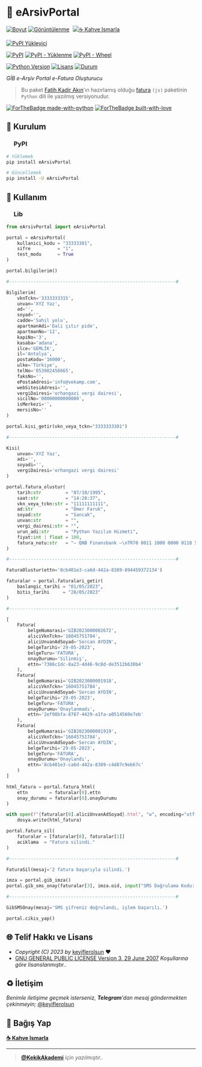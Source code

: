 # 🧾 eArsivPortal

[![Boyut](https://img.shields.io/github/repo-size/keyiflerolsun/eArsivPortal?logo=git&logoColor=white&label=Boyut)](#)
[![Görüntülenme](https://hits.seeyoufarm.com/api/count/incr/badge.svg?url=https://github.com/keyiflerolsun/eArsivPortal&title=Görüntülenme)](#)
<a href="https://KekikAkademi.org/Kahve" target="_blank"><img src="https://img.shields.io/badge/☕️-Kahve Ismarla-ffdd00" title="☕️ Kahve Ismarla" style="padding-left:5px;"></a>

[![PyPI Yükleyici](https://img.shields.io/github/actions/workflow/status/keyiflerolsun/eArsivPortal/PyPI.yml?label=PyPI%20Y%C3%BCkleyici&logo=github)](https://github.com/keyiflerolsun/eArsivPortal/actions/workflows/PyPI.yml)

[![PyPI](https://img.shields.io/pypi/v/eArsivPortal?logo=pypi&logoColor=white&label=PyPI)](https://pypi.org/project/eArsivPortal)
[![PyPI - Yüklenme](https://img.shields.io/pypi/dm/eArsivPortal?logo=pypi&logoColor=white&label=Yüklenme)](https://pypi.org/project/eArsivPortal)
[![PyPI - Wheel](https://img.shields.io/pypi/wheel/eArsivPortal?logo=pypi&logoColor=white&label=Wheel)](https://pypi.org/project/eArsivPortal)

[![Python Version](https://img.shields.io/pypi/pyversions/eArsivPortal?logo=python&logoColor=white&label=Python)](#)
[![Lisans](https://img.shields.io/pypi/l/eArsivPortal?logo=gnu&logoColor=white&label=Lisans)](#)
[![Durum](https://img.shields.io/pypi/status/eArsivPortal?logo=windowsterminal&logoColor=white&label=Durum)](#)

*GİB e-Arşiv Portal e-Fatura Oluşturucu*

> Bu paket [Fatih Kadir Akın](https://github.com/f)'ın hazırlamış olduğu [fatura](https://github.com/f/fatura) `(js)` paketinin `Python` dili ile yazılmış versiyonudur.

[![ForTheBadge made-with-python](https://ForTheBadge.com/images/badges/made-with-python.svg)](https://www.python.org/)
[![ForTheBadge built-with-love](https://ForTheBadge.com/images/badges/built-with-love.svg)](https://GitHub.com/keyiflerolsun/)

## 🚀 Kurulum

### <a href="#"><img width="16" src="https://raw.githubusercontent.com/keyiflerolsun/eArsivPortal/main/.github/icons/pypi.svg"></a> PyPI

```bash
# Yüklemek
pip install eArsivPortal

# Güncellemek
pip install -U eArsivPortal
```

## 📝 Kullanım

### <a href="#"><img width="16" src="https://raw.githubusercontent.com/keyiflerolsun/eArsivPortal/main/.github/icons/python.svg"></a> Lib

```python
from eArsivPortal import eArsivPortal

portal = eArsivPortal(
    kullanici_kodu = "33333301",
    sifre          = "1",
    test_modu      = True
)
```

```python
portal.bilgilerim()

#--------------------------------------------------------------#

Bilgilerim(
    vknTckn='3333333315',
    unvan='XYZ Yaz',
    ad='',
    soyad='',
    cadde='Sahil yolu',
    apartmanAdi='Dali çıtır pide',
    apartmanNo='12',
    kapiNo='3',
    kasaba='adana',
    ilce='GEMLİK',
    il='Antalya',
    postaKodu='16000',
    ulke='Türkiye',
    telNo='053982456665',
    faksNo='',
    ePostaAdresi='info@vekamp.com',
    webSitesiAdresi='',
    vergiDairesi='orhangazi vergi dairesi',
    sicilNo='00000000000000',
    isMerkezi='',
    mersisNo=''
)
```

```python
portal.kisi_getir(vkn_veya_tckn="3333333301")

#--------------------------------------------------------------#

Kisi(
    unvan='XYZ Yaz',
    adi='',
    soyadi='',
    vergiDairesi='orhangazi vergi dairesi'
)
```

```python
portal.fatura_olustur(
    tarih:str         = "07/10/1995",
    saat:str          = "14:28:37",
    vkn_veya_tckn:str = "11111111111",
    ad:str            = "Ömer Faruk",
    soyad:str         = "Sancak",
    unvan:str         = "",
    vergi_dairesi:str = "",
    urun_adi:str      = "Python Yazılım Hizmeti",
    fiyat:int | float = 100,
    fatura_notu:str   = "— QNB Finansbank —\nTR70 0011 1000 0000 0118 5102 59\nÖmer Faruk Sancak"
)

#--------------------------------------------------------------#

FaturaOlustur(ettn='8cb401e3-ca6d-442a-8389-894459372134')
```

```python
faturalar = portal.faturalari_getir(
    baslangic_tarihi = "01/05/2023",
    bitis_tarihi     = "28/05/2023"
)

#--------------------------------------------------------------#

[
    Fatura(
        belgeNumarasi='GIB2023000002672',
        aliciVknTckn='16045751784',
        aliciUnvanAdSoyad='Sercan AYDIN',
        belgeTarihi='29-05-2023',
        belgeTuru='FATURA',
        onayDurumu='Silinmiş',
        ettn='7386c1dc-8a23-4d46-9c8d-de3512b630b4'
    ),
    Fatura(
        belgeNumarasi='GIB2023000001918',
        aliciVknTckn='16045751784',
        aliciUnvanAdSoyad='Sercan AYDIN',
        belgeTarihi='29-05-2023',
        belgeTuru='FATURA',
        onayDurumu='Onaylanmadı',
        ettn='2ef98bfa-8787-4429-a1fa-a0514560e7eb'
    ),
    Fatura(
        belgeNumarasi='GIB2023000001919',
        aliciVknTckn='16045751784',
        aliciUnvanAdSoyad='Sercan AYDIN',
        belgeTarihi='29-05-2023',
        belgeTuru='FATURA',
        onayDurumu='Onaylandı',
        ettn='8cb401e3-ca6d-442a-8389-c4d87c9eb67c'
    )
]
```

```python
html_fatura = portal.fatura_html(
    ettn        = faturalar[0].ettn
    onay_durumu = faturalar[0].onayDurumu
)

with open(f"{faturalar[0].aliciUnvanAdSoyad}.html", "w", encoding="utf-8") as dosya:
    dosya.write(html_fatura)
```

```python
portal.fatura_sil(
    faturalar = [faturalar[0], faturalar[1]]
    aciklama  = "Fatura silindi."
)

#--------------------------------------------------------------#

FaturaSil(mesaj='2 fatura başarıyla silindi.')
```

```python
imza = portal.gib_imza()
portal.gib_sms_onay(faturalar[3], imza.oid, input("SMS Doğrulama Kodu: "))

#--------------------------------------------------------------#

GibSMSOnay(mesaj='SMS şifreniz doğrulandı, işlem başarılı.')
```

```python
portal.cikis_yap()
```

## 🌐 Telif Hakkı ve Lisans

* *Copyright (C) 2023 by* [keyiflerolsun](https://github.com/keyiflerolsun) ❤️️
* [GNU GENERAL PUBLIC LICENSE Version 3, 29 June 2007](https://github.com/keyiflerolsun/eArsivPortal/blob/master/LICENSE) *Koşullarına göre lisanslanmıştır..*

## ♻️ İletişim

*Benimle iletişime geçmek isterseniz, **Telegram**'dan mesaj göndermekten çekinmeyin;* [@keyiflerolsun](https://t.me/KekikKahve)

## 💸 Bağış Yap

**[☕️ Kahve Ismarla](https://KekikAkademi.org/Kahve)**

***

> **[@KekikAkademi](https://t.me/KekikAkademi)** *için yazılmıştır..*